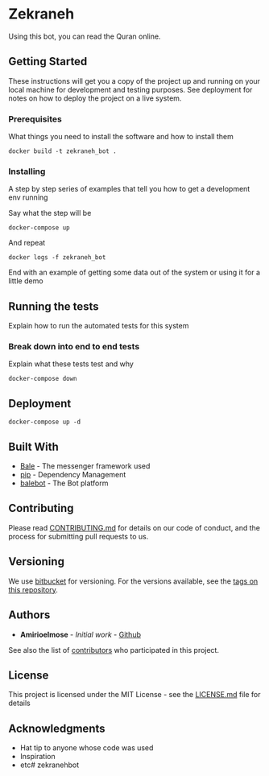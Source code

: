 # Zekraneh

Using this bot, you can read the Quran online.

## Getting Started

These instructions will get you a copy of the project up and running on your local machine for development and testing purposes. See deployment for notes on how to deploy the project on a live system.

### Prerequisites

What things you need to install the software and how to install them

```
docker build -t zekraneh_bot .
```

### Installing

A step by step series of examples that tell you how to get a development env running

Say what the step will be

```
docker-compose up
```

And repeat

```
docker logs -f zekraneh_bot
```

End with an example of getting some data out of the system or using it for a little demo

## Running the tests

Explain how to run the automated tests for this system

### Break down into end to end tests

Explain what these tests test and why

```
docker-compose down
```


## Deployment

```
docker-compose up -d

```

## Built With

* [Bale](http://bale.ai/) - The messenger framework used
* [pip](https://pypi.org/project/pip/) - Dependency Management
* [balebot](https://github.com/balemessenger/bale-bot-python) - The Bot platform

## Contributing

Please read [CONTRIBUTING.md](https://gist.github.com/PurpleBooth/b24679402957c63ec426) for details on our code of conduct, and the process for submitting pull requests to us.

## Versioning

We use [bitbucket](http://bitbucket.voroodi.ir:8080/) for versioning. For the versions available, see the [tags on this repository](https://github.com/your/project/tags). 

## Authors

* **Amirioelmose** - *Initial work* - [Github](https://github.com/Amirioelmos)

See also the list of [contributors](https://github.com/your/project/contributors) who participated in this project.

## License

This project is licensed under the MIT License - see the [LICENSE.md](LICENSE.md) file for details

## Acknowledgments

* Hat tip to anyone whose code was used
* Inspiration
* etc# zekranehbot
